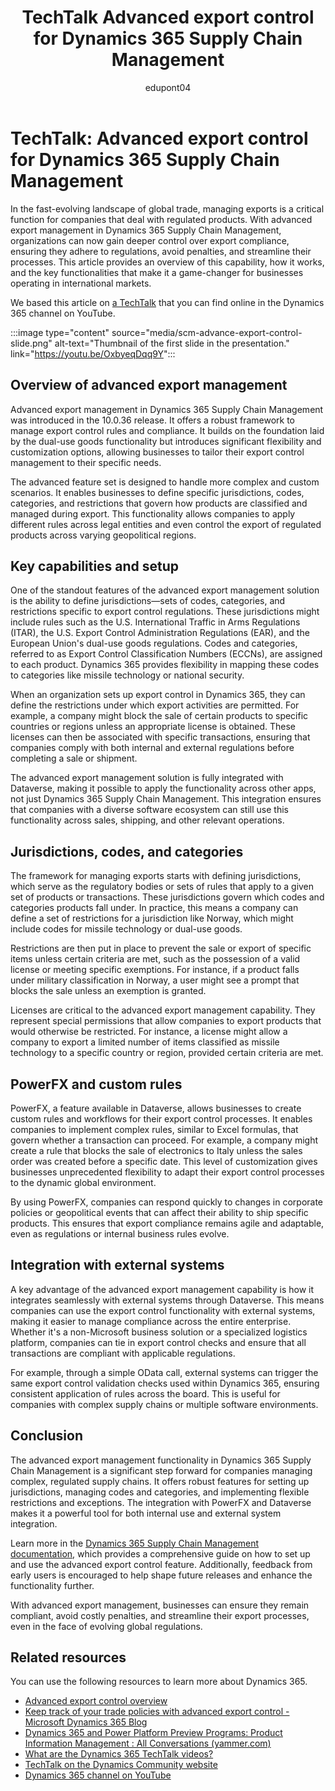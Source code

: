 ﻿---
title: TechTalk Advanced export control for Dynamics 365 Supply Chain Management 
description: Find a TechTalk that described the advanced export control capabilities for Dynamics 365 Supply Chain Management.
ms.date: 11/04/2024
ms.topic: conceptual
author: edupont04
ms.author: edupont
ai-usage: ai-assisted
---

# TechTalk: Advanced export control for Dynamics 365 Supply Chain Management

In the fast-evolving landscape of global trade, managing exports is a critical function for companies that deal with regulated products. With advanced export management in Dynamics 365 Supply Chain Management, organizations can now gain deeper control over export compliance, ensuring they adhere to regulations, avoid penalties, and streamline their processes. This article provides an overview of this capability, how it works, and the key functionalities that make it a game-changer for businesses operating in international markets.

We based this article on [a TechTalk](https://youtu.be/OxbyeqDqq9Y) that you can find online in the Dynamics 365 channel on YouTube.  

:::image type="content" source="media/scm-advance-export-control-slide.png" alt-text="Thumbnail of the first slide in the presentation." link="https://youtu.be/OxbyeqDqq9Y":::

## Overview of advanced export management

Advanced export management in Dynamics 365 Supply Chain Management was introduced in the 10.0.36 release. It offers a robust framework to manage export control rules and compliance. It builds on the foundation laid by the dual-use goods functionality but introduces significant flexibility and customization options, allowing businesses to tailor their export control management to their specific needs.

The advanced feature set is designed to handle more complex and custom scenarios. It enables businesses to define specific jurisdictions, codes, categories, and restrictions that govern how products are classified and managed during export. This functionality allows companies to apply different rules across legal entities and even control the export of regulated products across varying geopolitical regions.

## Key capabilities and setup

One of the standout features of the advanced export management solution is the ability to define jurisdictions—sets of codes, categories, and restrictions specific to export control regulations. These jurisdictions might include rules such as the U.S. International Traffic in Arms Regulations (ITAR), the U.S. Export Control Administration Regulations (EAR), and the European Union's dual-use goods regulations. Codes and categories, referred to as Export Control Classification Numbers (ECCNs), are assigned to each product. Dynamics 365 provides flexibility in mapping these codes to categories like missile technology or national security.

When an organization sets up export control in Dynamics 365, they can define the restrictions under which export activities are permitted. For example, a company might block the sale of certain products to specific countries or regions unless an appropriate license is obtained. These licenses can then be associated with specific transactions, ensuring that companies comply with both internal and external regulations before completing a sale or shipment.

The advanced export management solution is fully integrated with Dataverse, making it possible to apply the functionality across other apps, not just Dynamics 365 Supply Chain Management. This integration ensures that companies with a diverse software ecosystem can still use this functionality across sales, shipping, and other relevant operations.

## Jurisdictions, codes, and categories

The framework for managing exports starts with defining jurisdictions, which serve as the regulatory bodies or sets of rules that apply to a given set of products or transactions. These jurisdictions govern which codes and categories products fall under. In practice, this means a company can define a set of restrictions for a jurisdiction like Norway, which might include codes for missile technology or dual-use goods.

Restrictions are then put in place to prevent the sale or export of specific items unless certain criteria are met, such as the possession of a valid license or meeting specific exemptions. For instance, if a product falls under military classification in Norway, a user might see a prompt that blocks the sale unless an exemption is granted.

Licenses are critical to the advanced export management capability. They represent special permissions that allow companies to export products that would otherwise be restricted. For instance, a license might allow a company to export a limited number of items classified as missile technology to a specific country or region, provided certain criteria are met.

## PowerFX and custom rules

PowerFX, a feature available in Dataverse, allows businesses to create custom rules and workflows for their export control processes. It enables companies to implement complex rules, similar to Excel formulas, that govern whether a transaction can proceed. For example, a company might create a rule that blocks the sale of electronics to Italy unless the sales order was created before a specific date. This level of customization gives businesses unprecedented flexibility to adapt their export control processes to the dynamic global environment.

By using PowerFX, companies can respond quickly to changes in corporate policies or geopolitical events that can affect their ability to ship specific products. This ensures that export compliance remains agile and adaptable, even as regulations or internal business rules evolve.

## Integration with external systems

A key advantage of the advanced export management capability is how it integrates seamlessly with external systems through Dataverse. This means companies can use the export control functionality with external systems, making it easier to manage compliance across the entire enterprise. Whether it's a non-Microsoft business solution or a specialized logistics platform, companies can tie in export control checks and ensure that all transactions are compliant with applicable regulations.

For example, through a simple OData call, external systems can trigger the same export control validation checks used within Dynamics 365, ensuring consistent application of rules across the board. This is useful for companies with complex supply chains or multiple software environments.

## Conclusion

The advanced export management functionality in Dynamics 365 Supply Chain Management is a significant step forward for companies managing complex, regulated supply chains. It offers robust features for setting up jurisdictions, managing codes and categories, and implementing flexible restrictions and exceptions. The integration with PowerFX and Dataverse makes it a powerful tool for both internal use and external system integration.

Learn more in the [Dynamics 365 Supply Chain Management documentation](/dynamics365/supply-chain/), which provides a comprehensive guide on how to set up and use the advanced export control feature. Additionally, feedback from early users is encouraged to help shape future releases and enhance the functionality further.

With advanced export management, businesses can ensure they remain compliant, avoid costly penalties, and streamline their export processes, even in the face of evolving global regulations.

## Related resources

You can use the following resources to learn more about Dynamics 365.

- [Advanced export control overview](/dynamics365/supply-chain/pim/export-control-overview)
- [Keep track of your trade policies with advanced export control - Microsoft Dynamics 365 Blog](https://cloudblogs.microsoft.com/dynamics365/it/2023/09/01/keep-track-of-your-trade-policies-with-advanced-export-control/?)
- [Dynamics 365 and Power Platform Preview Programs: Product Information Management : All Conversations (yammer.com)](https://www.yammer.com/dynamicsaxfeedbackprograms/#/threads/inGroup?type=in_group&feedId=158974935040&view=all)
- [What are the Dynamics 365 TechTalk videos?](../roles/techtalk-videos.md)
- [TechTalk on the Dynamics Community website](https://community.dynamics.com/videos/)
- [Dynamics 365 channel on YouTube](https://www.youtube.com/channel/UC5QxCcXhFFixs1nfmOpJlvQ)
